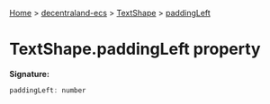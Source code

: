 [Home](./index) &gt; [decentraland-ecs](./decentraland-ecs.md) &gt; [TextShape](./decentraland-ecs.textshape.md) &gt; [paddingLeft](./decentraland-ecs.textshape.paddingleft.md)

# TextShape.paddingLeft property


**Signature:**
```javascript
paddingLeft: number
```
